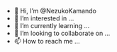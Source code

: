 - 👋 Hi, I’m @NezukoKamando
- 👀 I’m interested in ...
- 🌱 I’m currently learning ...
- 💞️ I’m looking to collaborate on ...
- 📫 How to reach me ...

<!---
NezukoKamando/NezukoKamando is a ✨ special ✨ repository because its `README.md` (this file) appears on your GitHub profile.
You can click the Preview link to take a look at your changes.
--->
